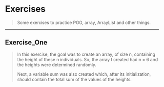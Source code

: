 # **Exercises**

> Some exercises to practice POO, array, ArrayList and other things.
---

## **Exercise_One**

> In this exercise, the goal was to create an array, of size n, containing the height of these n individuals. So, the array I created had n = 6 and the heights were determined randomly.
>
> Next, a variable sum was also created which, after its initialization, should contain the total sum of the values of the heights. 

